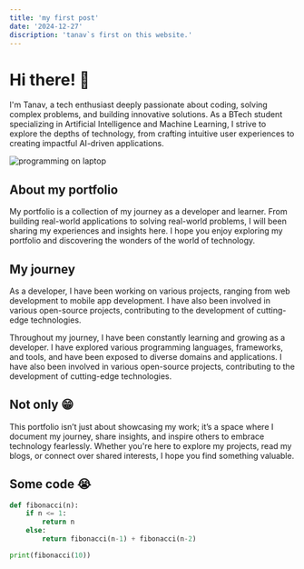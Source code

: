 ```yaml
---
title: 'my first post'
date: '2024-12-27'
discription: 'tanav`s first on this website.'
---
```


# Hi there! 👋

I'm Tanav, a tech enthusiast deeply passionate about coding, solving complex problems, and building innovative solutions. As a BTech student specializing in Artificial Intelligence and Machine Learning, I strive to explore the depths of technology, from crafting intuitive user experiences to creating impactful AI-driven applications.

![programming on laptop](https://images.unsplash.com/photo-1662116137244-b7c6fdc1ac35?w=1000&auto=format&fit=crop&q=60&ixlib=rb-4.0.3&ixid=M3wxMjA3fDB8MHxzZWFyY2h8MTF8fHByb2dyYW1tZXJ8ZW58MHx8MHx8fDA%3D)

## About my portfolio

My portfolio is a collection of my journey as a developer and learner. From building real-world applications to solving real-world problems, I will been sharing my experiences and insights here. I hope you enjoy exploring my portfolio and discovering the wonders of the world of technology.

## My journey

As a developer, I have been working on various projects, ranging from web development to mobile app development. I have also been involved in various open-source projects, contributing to the development of cutting-edge technologies.

Throughout my journey, I have been constantly learning and growing as a developer. I have explored various programming languages, frameworks, and tools, and have been exposed to diverse domains and applications. I have also been involved in various open-source projects, contributing to the development of cutting-edge technologies.

## Not only 😁

This portfolio isn’t just about showcasing my work; it’s a space where I document my journey, share insights, and inspire others to embrace technology fearlessly. Whether you're here to explore my projects, read my blogs, or connect over shared interests, I hope you find something valuable.

## Some code 😭

```python
def fibonacci(n):
    if n <= 1:
        return n
    else:
        return fibonacci(n-1) + fibonacci(n-2)

print(fibonacci(10))
```
